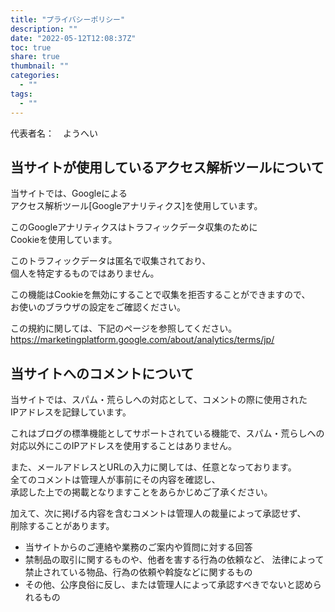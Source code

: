 ```yaml
---
title: "プライバシーポリシー"
description: ""
date: "2022-05-12T12:08:37Z"
toc: true
share: true
thumbnail: ""
categories:
  - ""
tags:
  - ""
---
```


代表者名：　ようへい

## 当サイトが使用しているアクセス解析ツールについて

当サイトでは、Googleによる  
アクセス解析ツール[Googleアナリティクス]を使用しています。  
  
このGoogleアナリティクスはトラフィックデータ収集のために  
Cookieを使用しています。  
  
このトラフィックデータは匿名で収集されており、   
個人を特定するものではありません。 
   
この機能はCookieを無効にすることで収集を拒否することができますので、  
お使いのブラウザの設定をご確認ください。  
  
この規約に関しては、下記のページを参照してください。  
https://marketingplatform.google.com/about/analytics/terms/jp/

## 当サイトへのコメントについて

当サイトでは、スパム・荒らしへの対応として、コメントの際に使用された  
IPアドレスを記録しています。    
  
これはブログの標準機能としてサポートされている機能で、スパム・荒らしへの
対応以外にこのIPアドレスを使用することはありません。    
  
また、メールアドレスとURLの入力に関しては、任意となっております。    
全てのコメントは管理人が事前にその内容を確認し、  
承認した上での掲載となりますことをあらかじめご了承ください。  
    
加えて、次に掲げる内容を含むコメントは管理人の裁量によって承認せず、    
削除することがあります。    
- 当サイトからのご連絡や業務のご案内や質問に対する回答
- 禁制品の取引に関するものや、他者を害する行為の依頼など、
法律によって禁止されている物品、行為の依頼や斡旋などに関するもの
- その他、公序良俗に反し、または管理人によって承認すべきでないと認められるもの




